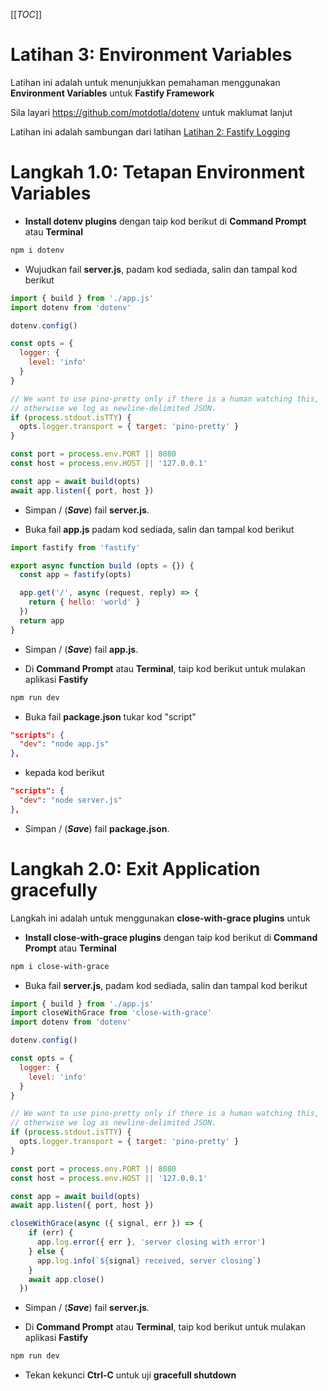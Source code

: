 [[_TOC_]]

# Latihan 3: Environment Variables
Latihan ini adalah untuk menunjukkan pemahaman menggunakan **Environment Variables** untuk **Fastify Framework**

Sila layari https://github.com/motdotla/dotenv untuk maklumat lanjut

Latihan ini adalah sambungan dari latihan [Latihan 2: Fastify Logging](https://code.cloud-connect.asia/jdn/latihan-aplikasi-moden/-/blob/master/Latihan%202%20-%20Fastify%20Logging.md)

# Langkah 1.0: Tetapan Environment Variables

* **Install dotenv plugins** dengan taip kod berikut di **Command Prompt** atau **Terminal**

```bash
npm i dotenv
```

* Wujudkan fail **server.js**, padam kod sediada, salin dan tampal kod berikut

```javascript
import { build } from './app.js'
import dotenv from 'dotenv'

dotenv.config()

const opts = {
  logger: {
    level: 'info'
  }
}

// We want to use pino-pretty only if there is a human watching this,
// otherwise we log as newline-delimited JSON.
if (process.stdout.isTTY) {
  opts.logger.transport = { target: 'pino-pretty' }
}

const port = process.env.PORT || 8080
const host = process.env.HOST || '127.0.0.1'

const app = await build(opts)
await app.listen({ port, host })

```

* Simpan / (_**Save**_) fail **server.js**.

* Buka fail **app.js** padam kod sediada, salin dan tampal kod berikut

```javascript
import fastify from 'fastify'

export async function build (opts = {}) {
  const app = fastify(opts)

  app.get('/', async (request, reply) => {
    return { hello: 'world' }
  })
  return app
}

```

* Simpan / (_**Save**_) fail **app.js**.

* Di **Command Prompt** atau **Terminal**, taip kod berikut untuk mulakan aplikasi **Fastify**

```bash
npm run dev
```

* Buka fail **package.json** tukar kod "script"

```json
"scripts": {
  "dev": "node app.js"
},
```

* kepada kod berikut

```json
"scripts": {
  "dev": "node server.js"
},
```

* Simpan / (_**Save**_) fail **package.json**.

# Langkah 2.0: Exit Application gracefully

Langkah ini adalah untuk menggunakan **close-with-grace plugins** untuk 

* **Install close-with-grace plugins** dengan taip kod berikut di **Command Prompt** atau **Terminal**

```bash
npm i close-with-grace
```

* Buka fail **server.js**, padam kod sediada, salin dan tampal kod berikut

```javascript
import { build } from './app.js'
import closeWithGrace from 'close-with-grace'
import dotenv from 'dotenv'

dotenv.config()

const opts = {
  logger: {
    level: 'info'
  }
}

// We want to use pino-pretty only if there is a human watching this,
// otherwise we log as newline-delimited JSON.
if (process.stdout.isTTY) {
  opts.logger.transport = { target: 'pino-pretty' }
}

const port = process.env.PORT || 8080
const host = process.env.HOST || '127.0.0.1'

const app = await build(opts)
await app.listen({ port, host })

closeWithGrace(async ({ signal, err }) => {
    if (err) {
      app.log.error({ err }, 'server closing with error')
    } else {
      app.log.info(`${signal} received, server closing`)
    }
    await app.close()
  })
```

* Simpan / (_**Save**_) fail **server.js**.

* Di **Command Prompt** atau **Terminal**, taip kod berikut untuk mulakan aplikasi **Fastify**

```bash
npm run dev
```
* Tekan kekunci **Ctrl-C** untuk uji **gracefull shutdown**
